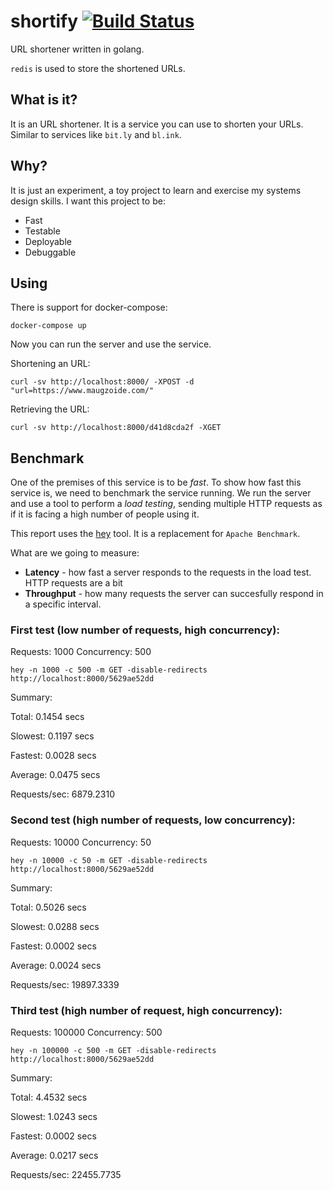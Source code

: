 # shortify [![Build Status](https://travis-ci.org/mauricioabreu/shortify.svg?branch=master)](https://travis-ci.org/mauricioabreu/shortify)

URL shortener written in golang.

`redis` is used to store the shortened URLs.

## What is it?

It is an URL shortener. It is a service you can use to shorten your URLs. Similar to services like `bit.ly` and `bl.ink`.

## Why?

It is just an experiment, a toy project to learn and exercise my systems design skills.
I want this project to be:

* Fast
* Testable
* Deployable
* Debuggable

## Using

There is support for docker-compose:

```
docker-compose up
```

Now you can run the server and use the service.

Shortening an URL:

```
curl -sv http://localhost:8000/ -XPOST -d "url=https://www.maugzoide.com/"
```

Retrieving the URL:

```
curl -sv http://localhost:8000/d41d8cda2f -XGET
```

## Benchmark

One of the premises of this service is to be *fast*. To show how fast this service is, we need to benchmark the service running. We run the server and use a tool to perform a *load testing*, sending multiple HTTP requests as if it is facing a high number of people using it.

This report uses the [hey](https://github.com/rakyll/hey) tool. It is a replacement for `Apache Benchmark`. 

What are we going to measure:

* **Latency** - how fast a server responds to the requests in the load test. HTTP requests are a bit 
* **Throughput** - how many requests the server can succesfully respond in a specific interval.

### First test (low number of requests, high concurrency):

Requests: 1000
Concurrency: 500

```
hey -n 1000 -c 500 -m GET -disable-redirects http://localhost:8000/5629ae52dd
```

Summary:

Total:        0.1454 secs

Slowest:      0.1197 secs

Fastest:      0.0028 secs

Average:      0.0475 secs

Requests/sec: 6879.2310

### Second test (high number of requests, low concurrency):

Requests: 10000
Concurrency: 50

```
hey -n 10000 -c 50 -m GET -disable-redirects http://localhost:8000/5629ae52dd
```

Summary:

Total:        0.5026 secs

Slowest:      0.0288 secs

Fastest:      0.0002 secs

Average:      0.0024 secs

Requests/sec: 19897.3339

### Third test (high number of request, high concurrency):

Requests: 100000
Concurrency: 500

```
hey -n 100000 -c 500 -m GET -disable-redirects http://localhost:8000/5629ae52dd
```

Summary:

Total:        4.4532 secs

Slowest:      1.0243 secs

Fastest:      0.0002 secs

Average:      0.0217 secs

Requests/sec: 22455.7735
